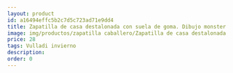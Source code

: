 ```yaml
---
layout: product
id: a16494effc5b2c7d5c723ad71e9dd4
title: Zapatilla de casa destalonada con suela de goma. Dibujo monster
image: img/productos/zapatilla caballero/Zapatilla de casa destalonada con suela de goma. Dibujo monster=28=Vulladi invierno.webp
price: 28
tags: Vulladi invierno
description: 
order: 0
---
```

